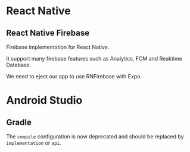 # React Native

## React Native Firebase

Firebase implementation for React Native.

It support many firebase features such as Analytics, FCM and Reaktime Database.

We need to eject our app to use RNFirebase with Expo.

# Android Studio

## Gradle

The `compile` configuration is now deprecated and should be replaced by `implementation` or `api`.
